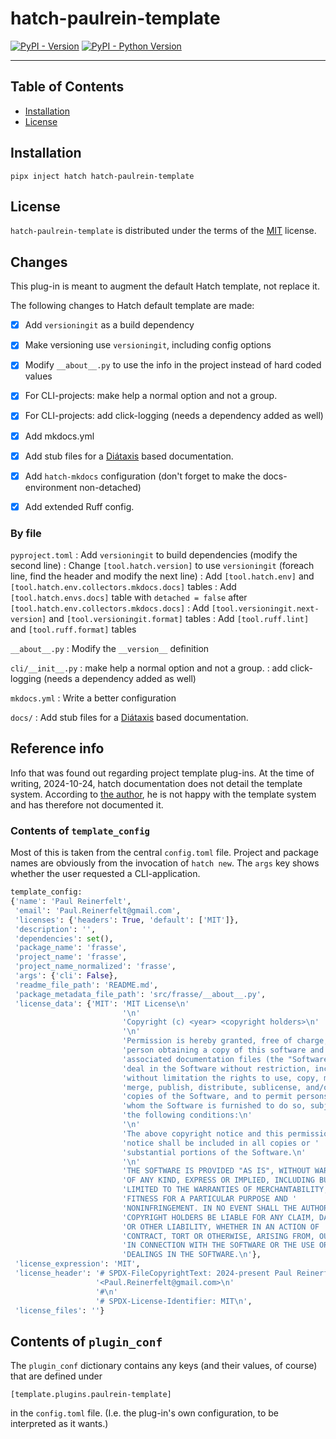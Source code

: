 # hatch-paulrein-template

[![PyPI - Version](https://img.shields.io/pypi/v/hatch-paulrein-template.svg)](https://pypi.org/project/hatch-paulrein-template)
[![PyPI - Python Version](https://img.shields.io/pypi/pyversions/hatch-paulrein-template.svg)](https://pypi.org/project/hatch-paulrein-template)

-----

## Table of Contents

- [Installation](#installation)
- [License](#license)

## Installation

```console
pipx inject hatch hatch-paulrein-template
```

## License

`hatch-paulrein-template` is distributed under the terms of the [MIT](https://spdx.org/licenses/MIT.html) license.

## Changes

This plug-in is meant to augment the default Hatch template, not replace it.

The following changes to Hatch default template are made:

- [x] Add `versioningit` as a build dependency
- [x] Make versioning use `versioningit`, including config options
- [X] Modify `__about__.py` to use the info in the project instead of hard coded values

- [x] For CLI-projects: make help a normal option and not a group.
- [x] For CLI-projects: add click-logging (needs a dependency added as well)

- [X] Add mkdocs.yml
- [X] Add stub files for a [Diátaxis](https://diataxis.fr/) based documentation.
- [x] Add `hatch-mkdocs` configuration (don't forget to make the docs-environment non-detached)

- [x] Add extended Ruff config.

### By file

`pyproject.toml`
:   Add `versioningit` to build dependencies (modify the second line)
:   Change `[tool.hatch.version]` to use `versioningit` (foreach line, find the header and modify the next line)
:   Add `[tool.hatch.env]` and  `[tool.hatch.env.collectors.mkdocs.docs]` tables
:   Add `[tool.hatch.envs.docs]` table with `detached = false` after `[tool.hatch.env.collectors.mkdocs.docs]`
:   Add `[tool.versioningit.next-version]` and `[tool.versioningit.format]` tables
:   Add `[tool.ruff.lint]` and `[tool.ruff.format]` tables

`__about__.py`
:   Modify the `__version__` definition

`cli/__init__.py`
:   make help a normal option and not a group.
:   add click-logging (needs a dependency added as well)

`mkdocs.yml`
:   Write a better configuration

`docs/`
:   Add stub files for a [Diátaxis](https://diataxis.fr/) based documentation.




## Reference info

Info that was found out regarding project template plug-ins. At the time of writing, 2024-10-24, hatch documentation does not detail the
template system. According to [the author](https://github.com/pypa/hatch/discussions/143#discussioncomment-2263137),
he is not happy with the template system and has therefore not documented it.

### Contents of `template_config`

Most of this is taken from the central `config.toml` file. Project and package names are obviously from the invocation of `hatch new`.
The `args` key shows whether the user requested a CLI-application.

````` python
template_config:
{'name': 'Paul Reinerfelt',
 'email': 'Paul.Reinerfelt@gmail.com',
 'licenses': {'headers': True, 'default': ['MIT']},
 'description': '',
 'dependencies': set(),
 'package_name': 'frasse',
 'project_name': 'frasse',
 'project_name_normalized': 'frasse',
 'args': {'cli': False},
 'readme_file_path': 'README.md',
 'package_metadata_file_path': 'src/frasse/__about__.py',
 'license_data': {'MIT': 'MIT License\n'
                         '\n'
                         'Copyright (c) <year> <copyright holders>\n'
                         '\n'
                         'Permission is hereby granted, free of charge, to any '
                         'person obtaining a copy of this software and '
                         'associated documentation files (the "Software"), to '
                         'deal in the Software without restriction, including '
                         'without limitation the rights to use, copy, modify, '
                         'merge, publish, distribute, sublicense, and/or sell '
                         'copies of the Software, and to permit persons to '
                         'whom the Software is furnished to do so, subject to '
                         'the following conditions:\n'
                         '\n'
                         'The above copyright notice and this permission '
                         'notice shall be included in all copies or '
                         'substantial portions of the Software.\n'
                         '\n'
                         'THE SOFTWARE IS PROVIDED "AS IS", WITHOUT WARRANTY '
                         'OF ANY KIND, EXPRESS OR IMPLIED, INCLUDING BUT NOT '
                         'LIMITED TO THE WARRANTIES OF MERCHANTABILITY, '
                         'FITNESS FOR A PARTICULAR PURPOSE AND '
                         'NONINFRINGEMENT. IN NO EVENT SHALL THE AUTHORS OR '
                         'COPYRIGHT HOLDERS BE LIABLE FOR ANY CLAIM, DAMAGES '
                         'OR OTHER LIABILITY, WHETHER IN AN ACTION OF '
                         'CONTRACT, TORT OR OTHERWISE, ARISING FROM, OUT OF OR '
                         'IN CONNECTION WITH THE SOFTWARE OR THE USE OR OTHER '
                         'DEALINGS IN THE SOFTWARE.\n'},
 'license_expression': 'MIT',
 'license_header': '# SPDX-FileCopyrightText: 2024-present Paul Reinerfelt '
                   '<Paul.Reinerfelt@gmail.com>\n'
                   '#\n'
                   '# SPDX-License-Identifier: MIT\n',
 'license_files': ''}
`````

## Contents of `plugin_conf`

The `plugin_conf` dictionary contains any keys (and their values, of course) that are defined under

`[template.plugins.paulrein-template]`

in the `config.toml` file. (I.e. the plug-in's own configuration, to be interpreted as it wants.)


